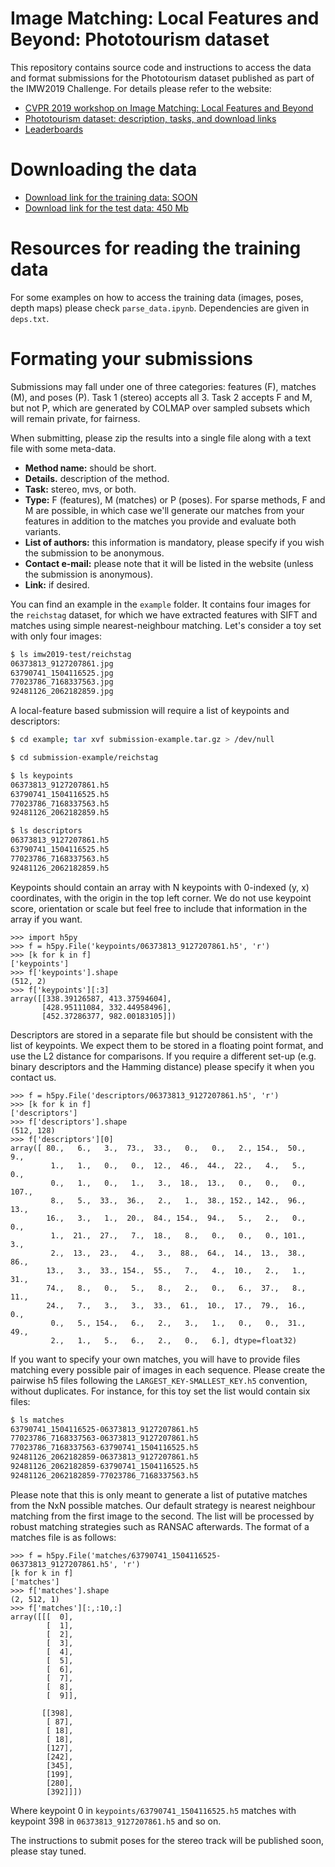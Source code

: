 # Image Matching: Local Features and Beyond: Phototourism dataset

This repository contains source code and instructions to access the data and format submissions for the Phototourism dataset published as part of the IMW2019 Challenge. For details please refer to the website:

* [CVPR 2019 workshop on Image Matching: Local Features and Beyond](https://image-matching-workshop.github.io)
* [Phototourism dataset: description, tasks, and download links](https://image-matching-workshop.github.io/challenge)
* [Leaderboards](https://image-matching-workshop.github.io/leaderboard)

# Downloading the data

* [Download link for the training data: SOON](http://)
* [Download link for the test data: 450 Mb](http://webhome.cs.uvic.ca/~kyi/files/2019/image-matching/imw2019-test.tar.gz)

# Resources for reading the training data

For some examples on how to access the training data (images, poses, depth maps)
please check `parse_data.ipynb`. Dependencies are given in `deps.txt`.

# Formating your submissions

Submissions may fall under one of three categories: features (F), matches (M), and
poses (P). Task 1 (stereo) accepts all 3. Task 2 accepts F and M, but not P,
which are generated by COLMAP over sampled subsets which will remain private,
for fairness.

When submitting, please zip the results into a single file along with a text
file with some meta-data.
  * **Method name:** should be short.
  * **Details.** description of the method.
  * **Task:** stereo, mvs, or both.
  * **Type:** F (features), M (matches) or P (poses). For sparse methods, F and M
      are possible, in which case we'll generate our matches from your features in addition to the matches you provide and evaluate both variants.
  * **List of authors:** this information is mandatory, please specify if you wish the
      submission to be anonymous.
  * **Contact e-mail:** please note that it will be listed in the website (unless
      the submission is anonymous).
  * **Link:** if desired.

You can find an example in the `example` folder. It contains four images for the
`reichstag` dataset, for which we have extracted features with SIFT and matches
using simple nearest-neighbour matching. Let's consider a toy set with only four
images:

```bash
$ ls imw2019-test/reichstag
06373813_9127207861.jpg
63790741_1504116525.jpg
77023786_7168337563.jpg
92481126_2062182859.jpg
```

A local-feature based submission will require a list of keypoints and
descriptors:

```bash
$ cd example; tar xvf submission-example.tar.gz > /dev/null

$ cd submission-example/reichstag

$ ls keypoints
06373813_9127207861.h5
63790741_1504116525.h5
77023786_7168337563.h5
92481126_2062182859.h5

$ ls descriptors
06373813_9127207861.h5
63790741_1504116525.h5
77023786_7168337563.h5
92481126_2062182859.h5
```

Keypoints should contain an array with N keypoints with 0-indexed (y, x)
coordinates, with the origin in the top left corner. We do not use keypoint
score, orientation or scale but feel free to include that information in the
array if you want.

```
>>> import h5py
>>> f = h5py.File('keypoints/06373813_9127207861.h5', 'r')
>>> [k for k in f]
['keypoints']
>>> f['keypoints'].shape
(512, 2)
>>> f['keypoints'][:3]
array([[338.39126587, 413.37594604],
       [428.95111084, 332.44958496],
       [452.37286377, 982.00183105]])

```

Descriptors are stored in a separate file but should be consistent with the list
of keypoints. We expect them to be stored in a floating point format, and use
the L2 distance for comparisons. If you require a different set-up (e.g. binary
descriptors and the Hamming distance) please specify it when you contact us.

```
>>> f = h5py.File('descriptors/06373813_9127207861.h5', 'r')
>>> [k for k in f]
['descriptors']
>>> f['descriptors'].shape
(512, 128)
>>> f['descriptors'][0]
array([ 80.,   6.,   3.,  73.,  33.,   0.,   0.,   2., 154.,  50.,   9.,
         1.,   1.,   0.,   0.,  12.,  46.,  44.,  22.,   4.,   5.,   0.,
         0.,   1.,   0.,   1.,   3.,  18.,  13.,   0.,   0.,   0., 107.,
         8.,   5.,  33.,  36.,   2.,   1.,  38., 152., 142.,  96.,  13.,
        16.,   3.,   1.,  20.,  84., 154.,  94.,   5.,   2.,   0.,   0.,
         1.,  21.,  27.,   7.,  18.,   8.,   0.,   0.,   0., 101.,   3.,
         2.,  13.,  23.,   4.,   3.,  88.,  64.,  14.,  13.,  38.,  86.,
        13.,   3.,  33., 154.,  55.,   7.,   4.,  10.,   2.,   1.,  31.,
        74.,   8.,   0.,   5.,   8.,   2.,   0.,   6.,  37.,   8.,  11.,
        24.,   7.,   3.,   3.,  33.,  61.,  10.,  17.,  79.,  16.,   0.,
         0.,   5., 154.,   6.,   2.,   3.,   1.,   0.,   0.,  31.,  49.,
         2.,   1.,   5.,   6.,   2.,   0.,   6.], dtype=float32)

```

If you want to specify your own matches, you will have to provide files matching
every possible pair of images in each sequence. Please create the pairwise h5
files following the `LARGEST_KEY-SMALLEST_KEY.h5` convention, without
duplicates. For instance, for this toy set the list would contain six files:

```bash
$ ls matches
63790741_1504116525-06373813_9127207861.h5
77023786_7168337563-06373813_9127207861.h5
77023786_7168337563-63790741_1504116525.h5
92481126_2062182859-06373813_9127207861.h5
92481126_2062182859-63790741_1504116525.h5
92481126_2062182859-77023786_7168337563.h5
```

Please note that this is only meant to generate a list of putative matches from
the NxN possible matches. Our default strategy is nearest neighbour matching
from the first image to the second. The list will be processed by robust
matching strategies such as RANSAC afterwards.
The format of a matches file is as follows:

```
>>> f = h5py.File('matches/63790741_1504116525-06373813_9127207861.h5', 'r')
[k for k in f]
['matches']
>>> f['matches'].shape
(2, 512, 1)
>>> f['matches'][:,:10,:]
array([[[  0],
        [  1],
        [  2],
        [  3],
        [  4],
        [  5],
        [  6],
        [  7],
        [  8],
        [  9]],

       [[398],
        [ 87],
        [ 18],
        [ 18],
        [127],
        [242],
        [345],
        [199],
        [280],
        [392]]])
```

Where keypoint 0 in `keypoints/63790741_1504116525.h5` matches with keypoint 398
in `06373813_9127207861.h5` and so on.

The instructions to submit poses for the stereo track will be published soon, please stay tuned.
